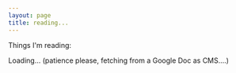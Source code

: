 ```yaml
---
layout: page
title: reading...
---
```


<script type="text/javascript" src="/js/tabletop.js"></script>

<script type="text/javascript">
  window.onload = function() { init() };

  var public_spreadsheet_url = '1GKK4XMQrI_rKOAITexedpzojpHNp8xkIwOAp0ygbZ7Q';

  var monthNames = ["January", "February", "March", "April", "May", "June","July", "August", "September", "October", "November", "December"];

  function init() {
    Tabletop.init( { key: public_spreadsheet_url,
                     callback: showInfo,
                     simpleSheet: true,
                     orderby: 'date',
                     reverse:'true' } )
                     
  }
    
function showInfo(data, tabletop) {
    $("#loading").toggle();
    console.log(data);
    var datearray = [];
    var month = 42;
    for(i=0; i < data.length; i++){
      var linkdate = new Date(data[i].date);
      var linkmonth = linkdate.getMonth();
      if (linkmonth != month){
      $("#links").append("<h2>"+monthNames[linkmonth]+"</h2>");
      var month = linkmonth;
      };
      $("#links").append("<p><a href='"+data[i].link + "' />" + data[i].link + "</a> - " + data[i].comment + "</p>");
    };
  }
</script>

Things I'm reading:

<span id="loading">Loading... (patience please, fetching from a Google Doc as CMS....)</span>

<div id="links"></div>